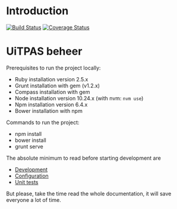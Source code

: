 # Introduction

[![Build Status](https://travis-ci.org/cultuurnet/uitpas-beheer-angular.svg?branch=master)](https://travis-ci.org/cultuurnet/uitpas-beheer-angular) [![Coverage Status](https://coveralls.io/repos/cultuurnet/uitpas-beheer-angular/badge.svg)](https://coveralls.io/r/cultuurnet/uitpas-beheer-angular)

# UiTPAS beheer
 
 Prerequisites to run the project locally:

 * Ruby installation version 2.5.x
 * Grunt installation with gem (v1.2.x)
 * Compass installation with gem
 * Node installation version 10.24.x (with nvm: `nvm use`)
 * Npm installation version 6.4.x
 * Bower installation with npm

 Commands to run the project:

 * npm install
 * bower install
 * grunt serve
 
 The absolute minimum to read before starting development are
 
 * [Development](docs/development/development.md)
 * [Configuration](docs/development/configuration.md)
 * [Unit tests](docs/development/unit_tests.md)

But please, take the time read the whole documentation, it will save everyone a lot of time.
